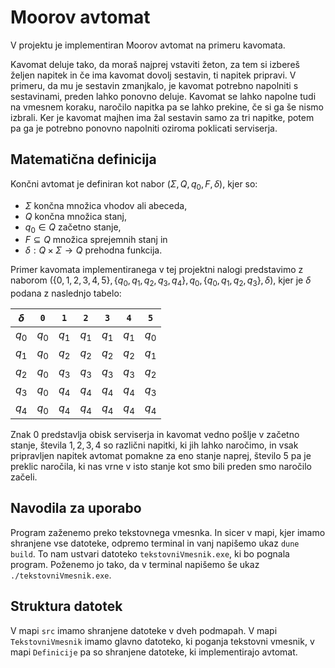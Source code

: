 # Moorov avtomat

V projektu je implementiran Moorov avtomat na primeru kavomata.

Kavomat deluje tako, da moraš najprej vstaviti žeton, za tem si izbereš željen napitek in če ima kavomat dovolj sestavin, ti napitek pripravi. V primeru, da mu
je sestavin zmanjkalo, je kavomat potrebno napolniti s sestavinami, preden lahko ponovno deluje. Kavomat se lahko napolne tudi na vmesnem koraku, naročilo napitka
pa se lahko prekine, če si ga še nismo izbrali. Ker je kavomat majhen ima žal sestavin samo za tri napitke, potem pa ga je potrebno ponovno napolniti oziroma
poklicati serviserja.

## Matematična definicija

Končni avtomat je definiran kot nabor $(\Sigma, Q, q_0, F, \delta)$, kjer so:

- $\Sigma$ končna množica vhodov ali abeceda,
- $Q$ končna množica stanj,
- $q_0 \in Q$ začetno stanje,
- $F \subseteq Q$ množica sprejemnih stanj in
- $\delta : Q \times \Sigma \to Q$ prehodna funkcija.

Primer kavomata implementiranega v tej projektni nalogi predstavimo z naborom 
$(\{0, 1, 2, 3, 4, 5\}, \{q_0, q_1, q_2, q_3, q_4\}, q_0, \{q_0, q_1, q_2, q_3\}, \delta)$, kjer je $\delta$ podana z naslednjo tabelo:

| $\delta$ | `0`   | `1`   | `2`   | `3`   | `4`   | `5`   |
| -------- | ----- | ----- | ----- | ----- | ----- | ----- |
| $q_0$    | $q_0$ | $q_1$ | $q_1$ | $q_1$ | $q_1$ | $q_0$ |
| $q_1$    | $q_0$ | $q_2$ | $q_2$ | $q_2$ | $q_2$ | $q_1$ |
| $q_2$    | $q_0$ | $q_3$ | $q_3$ | $q_3$ | $q_3$ | $q_2$ |
| $q_3$    | $q_0$ | $q_4$ | $q_4$ | $q_4$ | $q_4$ | $q_3$ |
| $q_4$    | $q_0$ | $q_4$ | $q_4$ | $q_4$ | $q_4$ | $q_4$ |

Znak $0$ predstavlja obisk serviserja in kavomat vedno pošlje v začetno stanje, števila $1,2,3,4$ so različni napitki, ki jih lahko naročimo, in
vsak pripravljen napitek avtomat pomakne za eno stanje naprej, število $5$ pa je preklic naročila, ki nas vrne v isto stanje kot smo bili preden 
smo naročilo začeli.

## Navodila za uporabo

Program zaženemo preko tekstovnega vmesnka. In sicer v mapi, kjer imamo shranjene vse datoteke, odpremo terminal in vanj napišemo ukaz `dune build`.
To nam ustvari datoteko `tekstovniVmesnik.exe`, ki bo pognala program. Poženemo jo tako, da v terminal napišemo še ukaz `./tekstovniVmesnik.exe`.

## Struktura datotek

V mapi `src` imamo shranjene datoteke v dveh podmapah. V mapi `TekstovniVmesnik` imamo glavno datoteko, ki poganja tekstovni vmesnik, v mapi `Definicije`
pa so shranjene datoteke, ki implementirajo avtomat.

